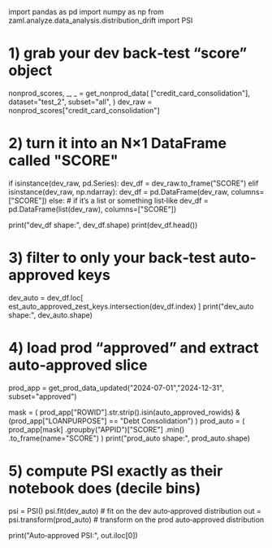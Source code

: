 import pandas as pd
import numpy as np
from zaml.analyze.data_analysis.distribution_drift import PSI

# 1) grab your dev back‐test “score” object
nonprod_scores, _, _ = get_nonprod_data(
    ["credit_card_consolidation"],
    dataset="test_2",
    subset="all",
)
dev_raw = nonprod_scores["credit_card_consolidation"]

# 2) turn it into an N×1 DataFrame called "SCORE"
if isinstance(dev_raw, pd.Series):
    dev_df = dev_raw.to_frame("SCORE")
elif isinstance(dev_raw, np.ndarray):
    dev_df = pd.DataFrame(dev_raw, columns=["SCORE"])
else:
    # if it’s a list or something list‐like
    dev_df = pd.DataFrame(list(dev_raw), columns=["SCORE"])

print("dev_df shape:", dev_df.shape)
print(dev_df.head())

# 3) filter to only your back‐test auto‐approved keys
dev_auto = dev_df.loc[ est_auto_approved_zest_keys.intersection(dev_df.index) ]
print("dev_auto shape:", dev_auto.shape)

# 4) load prod “approved” and extract auto‐approved slice
prod_app = get_prod_data_updated("2024-07-01","2024-12-31", subset="approved")

mask = (
    prod_app["ROWID"].str.strip().isin(auto_approved_rowids)
    & (prod_app["LOANPURPOSE"] == "Debt Consolidation")
)
prod_auto = (
    prod_app[mask]
    .groupby("APPID")["SCORE"]
    .min()
    .to_frame(name="SCORE")
)
print("prod_auto shape:", prod_auto.shape)

# 5) compute PSI exactly as their notebook does (decile bins)
psi = PSI()
psi.fit(dev_auto)              # fit on the dev auto‐approved distribution
out = psi.transform(prod_auto) # transform on the prod auto‐approved distribution

print("Auto‐approved PSI:", out.iloc[0])
